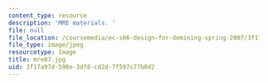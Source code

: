 ```yaml
---
content_type: resource
description: 'MRE materials. '
file: null
file_location: /coursemedia/ec-s06-design-for-demining-spring-2007/3f17a97d598e3df8cd2d7f597c77b0d2_mre07.jpg
file_type: image/jpeg
resourcetype: Image
title: mre07.jpg
uid: 3f17a97d-598e-3df8-cd2d-7f597c77b0d2
---
```

